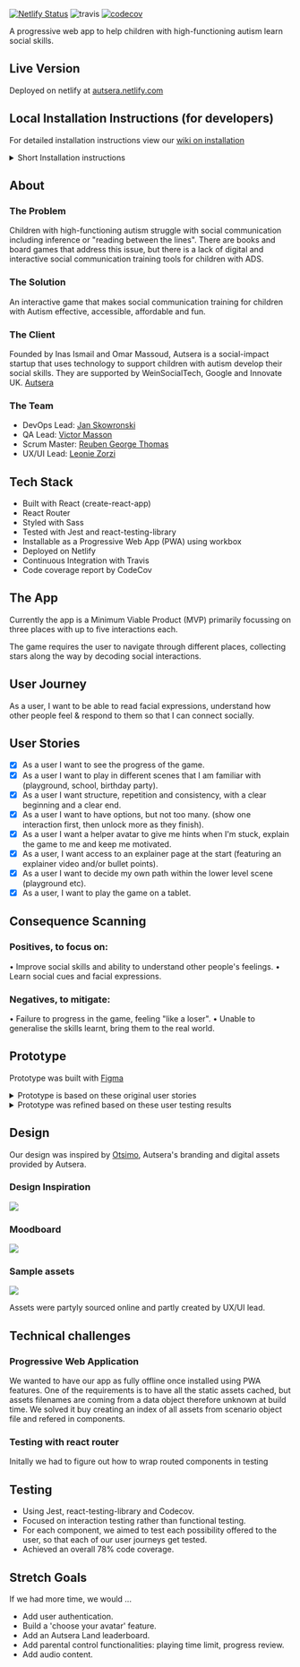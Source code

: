 [![Netlify Status](https://api.netlify.com/api/v1/badges/fd680fa0-964e-4a7b-80c5-dadaf5c80364/deploy-status)](https://app.netlify.com/sites/autsera/deploys) ![travis](https://travis-ci.com/crianonim/autsera.svg?branch=master) [![codecov](https://codecov.io/gh/crianonim/autsera/branch/master/graph/badge.svg)](https://codecov.io/gh/crianonim/autsera)

A progressive web app to help children with high-functioning autism learn social skills.  

## Live Version

Deployed on netlify at [autsera.netlify.com](https://autsera.netlify.com)

## Local Installation Instructions (for developers)

For detailed installation instructions view our [wiki on installation](https://github.com/fac-17/Autsera/wiki/Installation)

<details>
<summary> Short Installation instructions </summary>
1. Clone this repo onto your local machine
```
git clone https://github.com/fac-17/Autsera.git
```

2. Install dependencies 
```
npm i
```

3. Start local server

```
npm start 
```

4. Open your browser to **localhost:3000**
5. Optional: run tests

```
npm test
```
</details>


## About

### The Problem 
Children with high-functioning autism struggle with social communication including inference or "reading between the lines". There are books and board games that address this issue, but there is a lack of digital and interactive social communication training tools for children with ADS. 

### The Solution 
An interactive game that makes social communication training for children with Autism effective, accessible, affordable and fun. 

### The Client 
Founded by Inas Ismail and Omar Massoud, Autsera is a social-impact startup that uses technology to support children with autism develop their social skills. They are supported by WeinSocialTech, Google and Innovate UK. 
[Autsera](https://www.autsera.io/)

### The Team 
- DevOps Lead: [Jan Skowronski](https://github.com/crianonim)
- QA Lead: [Victor Masson](https://github.com/victormasson21)
- Scrum Master: [Reuben George Thomas](https://github.com/reubengt)
- UX/UI Lead: [Leonie Zorzi](https://github.com/LaLeonie)

## Tech Stack 
* Built with React (create-react-app)
* React Router
* Styled with Sass
* Tested with Jest and react-testing-library
* Installable as a Progressive Web App (PWA) using workbox
* Deployed on Netlify
* Continuous Integration with Travis
* Code coverage report by CodeCov


## The App 
Currently the app is a Minimum Viable Product (MVP) primarily focussing on three places with up to five interactions each. 

The game requires the user to navigate through different places, collecting stars along the way by decoding social interactions. 

## User Journey

As a user, I want to be able to read facial expressions, understand how other people feel & respond to them so that I can connect socially.

## User Stories

- [x] As a user I want to see the progress of the game.
- [x] As a user I want to play in different scenes that I am familiar with (playground, school, birthday party).
- [x] As a user I want structure, repetition and consistency, with a clear beginning and a clear end.
- [x] As a user I want to have options, but not too many. (show one interaction first, then unlock more as they finish).
- [x] As a user I want a helper avatar to give me hints when I'm stuck, explain the game to me and keep me motivated.
- [x] As a user, I want access to an explainer page at the start (featuring an explainer video and/or bullet points).
- [x] As a user I want to decide my own path within the lower level scene (playground etc).
- [x] As a user, I want to play the game on a tablet.

## Consequence Scanning 
### Positives, to focus on:
• Improve social skills and ability to understand other people's feelings.
• Learn social cues and facial expressions.

### Negatives, to mitigate:
• Failure to progress in the game, feeling "like a loser".
• Unable to generalise the skills learnt, bring them to the real world.

## Prototype
Prototype was built with [Figma](https://www.figma.com/file/PdTO0F33I70uCgKALUClCc/Autsera-Prototype?node-id=80%3A159)

<details>
  <summary>Prototype is based on these original user stories</summary>
As a user, I want to ....
* be able to access instructions from the start screen 
* be able to immediately start the game from the start screen
* go back to the onboarding screen after I've read the instructions
* be able to start the game from the instructions screen 

* be able to go back to the onboarding screen
* see and interact with all the places I have access to 
* see the progress on all places (stars)
* see new places automatically unlock when I have enough stars 
* see a linear route between places that have been unlocked 
* be able to go back to place I have already completed 
* clearly see when a new place is available (for instance through glow, movement, sound)


* be able to navigate back to the map
* see how many stars are available to pick in this location
* see the progress so far (filled-in stars)
* be able to navigate to any of the interactions that are unlocked
* clearly see when a new interaction is available (for instance through glow, movement, sound)

* be presented with all the options for the interaction, and see them highlighted when correct
* be notified when all correct options are selected in the interaction and I completed the interaction 
* be able to navigate back to the place
* start from scratch whenever I re-enter an interaction 
* see the answers in a different order whenever I re-enter an interaction
* delete my progress on the interaction whenever I hit the Go Back button
* be awarded a star permanently when interaction is completed


* see a helper-avatar on the bottom of the screen
* get a reaction from the avatar (hint, motivation, etc) whenever I click it

* get instructions from the helper-avatar when I get to the map
* get a motivational phrase from the helper-avatar in regular intervals (i.e. how many stars do I need to unlock)
* get a new reaction from the helper-avatar (hint, motivation, etc) whenever I click on it.
* see indications from the helper-avatar on what to do next (interact with x or y)


* be shown feedback from the helper-avatar on every answer selection
* be able to click the helper-avatar for a hint.
* be able to see a hint when I select the wrong option. 
</details>

<details>
  <summary>Prototype was refined based on these user testing results</summary>

Users were very intuitive and quick in playing the game
Users didn’t pause to read avatar text - trial and error approach rather than reading instructions Us
Interaction screen: the fact that you could/should choose more then one answer wasn’t clear
Users requested more complexity and features (particularly on map)
Users suggested having animations
Users were very keen to collect stars
Suggestion of a video tutorial
Avatar text was seen as unnecessary by some users
When on the map, users click on the circle and not on the name
</details>

## Design  
Our design was inspired by [Otsimo](https://otsimo.com/en/), Autsera's branding and digital assets provided by Autsera. 

### Design Inspiration
![](https://i.imgur.com/8W2nwUP.png)

### Moodboard
![](https://i.imgur.com/dgZoxyK.png)

### Sample assets
![](https://i.imgur.com/OS5aqyG.png)


Assets were partyly sourced online and partly created by UX/UI lead. 

## Technical challenges

### Progressive Web Application

We wanted to have our app as fully offline once installed using PWA features. One of the requirements is to have all the static assets cached, but assets filenames are coming from a data object therefore unknown at build time. We solved it buy creating an index of all assets from scenario object file and refered in components.

### Testing with react router
Initally we had to figure out how to wrap routed components in testing


## Testing

- Using Jest, react-testing-library and Codecov.
- Focused on interaction testing rather than functional testing.
- For each component, we aimed to test each possibility offered to the user, so that each of our user journeys get tested.
- Achieved an overall 78% code coverage.

## Stretch Goals
If we had more time, we would ... 

* Add user authentication.
* Build a 'choose your avatar' feature.
* Add an Autsera Land leaderboard.
* Add parental control functionalities: playing time limit, progress review.
* Add audio content.

